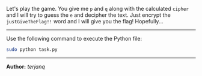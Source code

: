 Let's play the game. You give me `p` and `q` along with the calculated `cipher` and I will try to guess the `e` and decipher the text. Just encrypt the `justGiveTheFlag!!` word and I will give you the flag! Hopefully...

---
Use the following command to execute the Python file:

```bash
sudo python task.py
```

---
**Author:** *terjanq*
